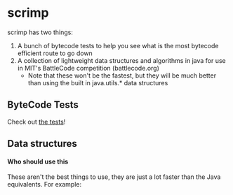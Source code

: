 # scrimp
scrimp has two things:
1. A bunch of bytecode tests to help you see what is the most bytecode efficient route to go down
2. A collection of lightweight data structures and algorithms in java for use in MIT's BattleCode competition (battlecode.org)
    * Note that these won't be the fastest, but they will be much better than using the built in java.utils.* data structures

## ByteCode Tests

Check out [the tests](docs/bytecode/bytecode.md)!

## Data structures

#### Who should use this
These aren't the best things to use, they are just a lot faster than the Java equivalents. For example:


